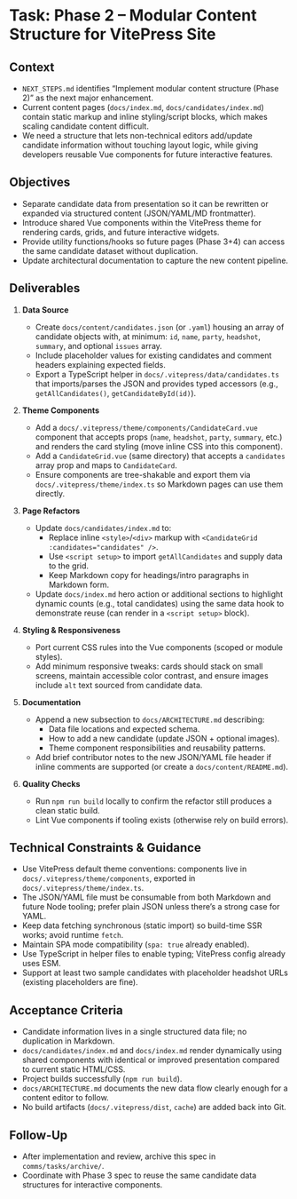 # Task: Phase 2 – Modular Content Structure for VitePress Site

## Context
- `NEXT_STEPS.md` identifies “Implement modular content structure (Phase 2)” as the next major enhancement.
- Current content pages (`docs/index.md`, `docs/candidates/index.md`) contain static markup and inline styling/script blocks, which makes scaling candidate content difficult.
- We need a structure that lets non-technical editors add/update candidate information without touching layout logic, while giving developers reusable Vue components for future interactive features.

## Objectives
- Separate candidate data from presentation so it can be rewritten or expanded via structured content (JSON/YAML/MD frontmatter).
- Introduce shared Vue components within the VitePress theme for rendering cards, grids, and future interactive widgets.
- Provide utility functions/hooks so future pages (Phase 3+4) can access the same candidate dataset without duplication.
- Update architectural documentation to capture the new content pipeline.

## Deliverables
1. **Data Source**
   - Create `docs/content/candidates.json` (or `.yaml`) housing an array of candidate objects with, at minimum: `id`, `name`, `party`, `headshot`, `summary`, and optional `issues` array.
   - Include placeholder values for existing candidates and comment headers explaining expected fields.
   - Export a TypeScript helper in `docs/.vitepress/data/candidates.ts` that imports/parses the JSON and provides typed accessors (e.g., `getAllCandidates()`, `getCandidateById(id)`).

2. **Theme Components**
   - Add a `docs/.vitepress/theme/components/CandidateCard.vue` component that accepts props (`name`, `headshot`, `party`, `summary`, etc.) and renders the card styling (move inline CSS into this component).
   - Add a `CandidateGrid.vue` (same directory) that accepts a `candidates` array prop and maps to `CandidateCard`.
   - Ensure components are tree-shakable and export them via `docs/.vitepress/theme/index.ts` so Markdown pages can use them directly.

3. **Page Refactors**
   - Update `docs/candidates/index.md` to:
     - Replace inline `<style>`/`<div>` markup with `<CandidateGrid :candidates="candidates" />`.
     - Use `<script setup>` to import `getAllCandidates` and supply data to the grid.
     - Keep Markdown copy for headings/intro paragraphs in Markdown form.
   - Update `docs/index.md` hero action or additional sections to highlight dynamic counts (e.g., total candidates) using the same data hook to demonstrate reuse (can render in a `<script setup>` block).

4. **Styling & Responsiveness**
   - Port current CSS rules into the Vue components (scoped or module styles).
   - Add minimum responsive tweaks: cards should stack on small screens, maintain accessible color contrast, and ensure images include `alt` text sourced from candidate data.

5. **Documentation**
   - Append a new subsection to `docs/ARCHITECTURE.md` describing:
     - Data file locations and expected schema.
     - How to add a new candidate (update JSON + optional images).
     - Theme component responsibilities and reusability patterns.
   - Add brief contributor notes to the new JSON/YAML file header if inline comments are supported (or create a `docs/content/README.md`).

6. **Quality Checks**
   - Run `npm run build` locally to confirm the refactor still produces a clean static build.
   - Lint Vue components if tooling exists (otherwise rely on build errors).

## Technical Constraints & Guidance
- Use VitePress default theme conventions: components live in `docs/.vitepress/theme/components`, exported in `docs/.vitepress/theme/index.ts`.
- The JSON/YAML file must be consumable from both Markdown and future Node tooling; prefer plain JSON unless there’s a strong case for YAML.
- Keep data fetching synchronous (static import) so build-time SSR works; avoid runtime `fetch`.
- Maintain SPA mode compatibility (`spa: true` already enabled).
- Use TypeScript in helper files to enable typing; VitePress config already uses ESM.
- Support at least two sample candidates with placeholder headshot URLs (existing placeholders are fine).

## Acceptance Criteria
- Candidate information lives in a single structured data file; no duplication in Markdown.
- `docs/candidates/index.md` and `docs/index.md` render dynamically using shared components with identical or improved presentation compared to current static HTML/CSS.
- Project builds successfully (`npm run build`).
- `docs/ARCHITECTURE.md` documents the new data flow clearly enough for a content editor to follow.
- No build artifacts (`docs/.vitepress/dist`, `cache`) are added back into Git.

## Follow-Up
- After implementation and review, archive this spec in `comms/tasks/archive/`.
- Coordinate with Phase 3 spec to reuse the same candidate data structures for interactive components.
